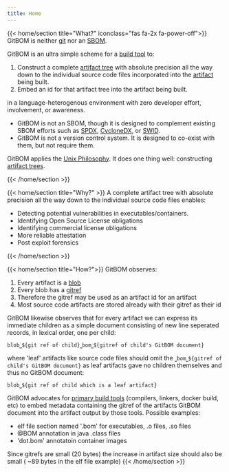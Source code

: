 ```yaml
---
title: Home
---
```

{{< home/section title="What?" iconclass="fas fa-2x fa-power-off">}}
GitBOM is neither [git](/glossary/#git) nor an [SBOM](/resources/glossay/#sbom).
<!-- 
GitBOM is an ultra simple scheme for [primary build tools](/resources/glossay/#primary-build-tools) to embed into the artifact being built a
short simple verifiable reference to complete artifact tree of that artifact with absolute precision all the way down to the source code. -->

GitBOM is an ultra simple scheme for a [build tool](/glossary/build_tool) to:
1. Construct a complete [artifact tree](/glossary/artifact_tree) with absolute precision all the way down to the individual source code files incorporated into the [artifact](/glossary/artifact) being built.
2. Embed an id for that artifact tree into the artifact being built.

in a language-heterogenous environment with zero developer effort, involvement, or awareness.

- GitBOM is not an SBOM, though it is designed to complement existing SBOM efforts such as [SPDX](https://spdx.dev/), [CycloneDX](https://cyclonedx.org/), or [SWID](https://nvd.nist.gov/products/swid).
- GitBOM is not a version control system. It is designed to co-exist with them, but not require them.

GitBOM applies the [Unix Philosophy](https://en.wikipedia.org/wiki/Unix_philosophy). It does one thing well: constructing [artifact trees](/glossary/artifact_tree).

<!-- GitBOM borrows the use of [merkle tree](/resources/glossay/#merkle-tree) and the [gitref](/resources/glossay/#merkle-tree) from [git](/resources/glossay/#mgit) to construct a [verifiable bare artifact tree](/resources/glossay/#verifiable-bare-artifact-tree) in a manner suitable for [primary build tools](/resources/glossay/#primary-build-tools) to compute the GitBOM for an artifact and embed a unqiue, immutable, verifiable GitBOM id in the artifact being built. 
in language-heterogenuous environments with zero-end-user-effort. -->

{{< /home/section >}}
<!-- 
{{< home/section title="GitBOM is not:" iconclass="fas fa-2x fa-power-off">}}
1. Not a system for build reproducability, but it does provide information that is useful for that.
2. Not a version control system, though it is designed to co-exist with them.
3. Not an SBOM, though it is designed to complement them.
4. Not a globally unique software identifier (SWID).
5. Not reliant on any particular packaging or distribution mechanism, either for artifacts or for artifact identity graphs).
{{< /home/section >}} -->


{{< home/section title="Why?" >}}
A complete artifact tree with absolute precision all the way down to the individual source code files enables:

- Detecting potential vulnerabilities in executables/containers.
- Identifying Open Source License obligations
- Identifying commercial license obligations
- More reliable attestation
- Post exploit forensics

<!-- There are many many many use cases that could use GitBOMs.  An incomplete list would include:

* Detecting potential vulnerabilities in executables/containers.
* Identifying Open Source License obligations
* Identifying commercial license obligations
* More reliable attestation
* Post exploit forensics -->
{{< /home/section >}}

{{< home/section title="How?">}}
GitBOM observes:

1. Every artifact is a [blob](/resources/glossay/#merkle-tree)
2. Every blob has a [gitref](/resources/glossay/#merkle-tree)
3. Therefore the gitref may be used as an artifact id for an artifact
4. Most source code artifacts are stored already with their gitref as their id

GitBOM likewise observes that for every artifact we can express its immediate children as a simple document consisting of new line seperated records, in lexical order, one per child:

```
blob⎵${git ref of child}⎵bom⎵${gitref of child's GitBOM document}
```

where 'leaf' artifacts like source code files should omit the `⎵bom⎵${gitref of child's GitBOM document}` as leaf artifacts gave no children themselves and thus no GitBOM document:

```
blob⎵${git ref of child which is a leaf artifact}
```

GitBOM advocates for [primary build tools](/resources/glossay/#primary-build-tools) (compilers, linkers, docker build, etc) to embed metadata containing the gitref of the artifacts GitBOM document into the artifact output by those tools. Possible examples:

- elf file section named '.bom' for executables, .o files, .so files
- @BOM annotation in java .class files
- 'dot.bom' annotatoin container images

Since gitrefs are small (20 bytes) the increase in artifact size should also be small ( ~89 bytes in the elf file example)
{{< /home/section >}}

